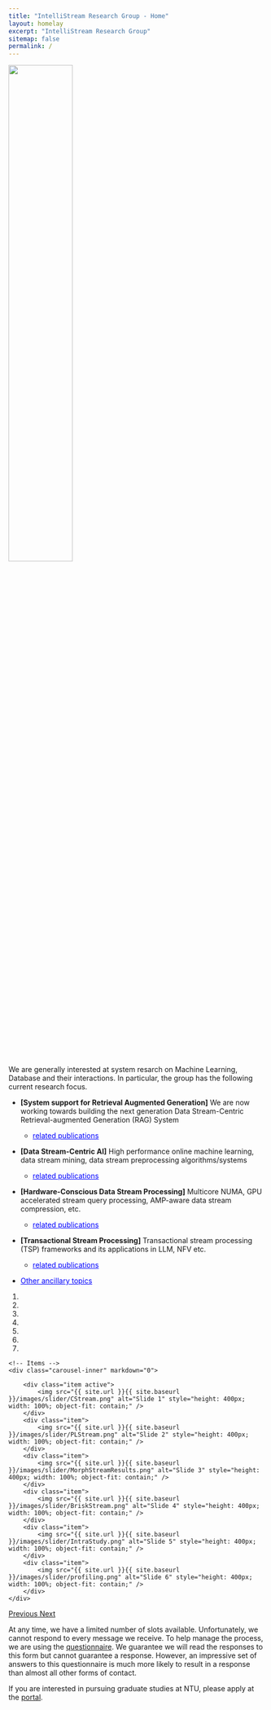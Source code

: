 ```yaml
---
title: "IntelliStream Research Group - Home"
layout: homelay
excerpt: "IntelliStream Research Group"
sitemap: false
permalink: /
---
```

<img src="{{ site.url }}{{ site.baseurl }}/images/teampic/team.jpg" width="50%" style="float: center" />

<script>
  function toggleVisibility(id) {
    var x = document.getElementById(id);
    if (x.style.display === "none") {
      x.style.display = "block";
    } else {
      x.style.display = "none";
    }
  }
</script>

We are generally interested at system resarch on Machine Learning, Database and their interactions. In particular, the group has the following current research focus. 

- <b>[System support for Retrieval Augmented Generation]</b> We are now working towards building the next generation Data Stream-Centric Retrieval-augmented Generation (RAG) System

	- <span onclick="toggleVisibility('RAG')" style="cursor: pointer; color: blue; text-decoration: underline;">related publications</span>
	<div id="RAG" style="display:none;">
	  <ul>
		<li><a href="">visionary preprint</a> (preparing)</li>
	  </ul>
	</div>

- <b>[Data Stream-Centric AI]</b> High performance online machine learning, data stream mining, data stream preprocessing algorithms/systems 

	- <span onclick="toggleVisibility('DSAI')" style="cursor: pointer; color: blue; text-decoration: underline;">related publications</span>
	<div id="DSAI" style="display:none;">
	<ul>
	  <li><i>Data Stream Mining</i>:
		<ul>
		  <li><a href="https://dl.acm.org/doi/abs/10.1145/3589307">In-Depth Study of Data Stream Clustering (SIGMOD'23)</a></li>
		  <li><a href="https://arxiv.org/abs/2309.04799">Self-Optimizing Data Stream Clustering (arxiv'23<sup>a</sup>)</a></li>
		  <li><a href="https://dl.acm.org/doi/abs/10.5555/3489146.3489189">Progressive Trajectory Exploration (BigMM'19)</a></li>
		</ul>
	  </li>
	  <li><i>Online Machine Learning</i>:
		<ul>
		  <li><a href="https://intellistream.github.io/downloads/papers/sentistream_EMNLP.pdf">Co-Training-based Online Sentiment Analysis (EMNLP'23, <i>Main</i>)</a></li>
		  <li><a href="https://intellistream.github.io/downloads/papers/preprints/OCKL.pdf">Online Continual Knowledge Learning (arxiv'23<sup>b</sup>)</a></li>
		  <li><a href="https://arxiv.org/abs/2203.12368">Scalable Polarity Labelling (arxiv'22)</a></li>
		</ul>
	  </li>
	</ul>
	</div>

- <b>[Hardware-Conscious Data Stream Processing]</b> Multicore NUMA, GPU accelerated stream query processing, AMP-aware data stream compression, etc.

	- <span onclick="toggleVisibility('HWSP')" style="cursor: pointer; color: blue; text-decoration: underline;">related publications</span>
	<div id="HWSP" style="display:none;">
	<ul>
	  <li><i>Algorithms</i>:
		<ul>
		  <li><a href="https://ieeexplore.ieee.org/document/10184703">Stream Compression on AMP (ICDE'23<sup>a</sup>)</a></li>
		  <li><a href="https://ieeexplore.ieee.org/document/10184828">Scalable Streaming Join on Multicores (ICDE'23<sup>b</sup>)</a></li>
		  <li><a href="https://dl.acm.org/doi/abs/10.1145/3583678.3596885">HW-Conscious Stream Compression (DEBS'23)</a></li>
		  <li><a href="https://arxiv.org/pdf/2306.10228.pdf">HW-Conscious Stream Compression (arxiv'23)</a></li>
		  <li><a href="https://dl.acm.org/doi/10.1145/3448016.3452793">Empirical Study of Streaming Join on Multicores (SIGMOD'21)</a></li>
		</ul>
	  </li>
	  <li><i>Systems</i>:
		<ul>
		  <li><a href="https://doi.org/10.1109/TPDS.2021.3066407">Stream Processing on CPU-GPU (TPDS'21)</a></li>
		  <li><a href="https://dl.acm.org/doi/10.1145/3385658.3385662">Survey on HW-Conscious Stream Processing (SIGMOD Rec'20)</a></li>
		  <li><a href="https://dl.acm.org/doi/abs/10.5555/3489146.3489189">Stream Processing on CPU-GPU (USENIX ATC'20)</a></li>
		  <li><a href="https://dl.acm.org/doi/10.1145/3299869.3300067">NUMA-aware Stream Processing (SIGMOD'19)</a></li>
		  <li><a href="https://doi.org/10.1109/ICDE.2017.119">Profiling of Streaming System on Multicore (ICDE'17)</a></li>
		</ul>
	  </li>
	  <li><i>Non-Streaming Systems</i>:
		<ul>
		  <li><a href="https://dl.acm.org/doi/10.14778/2536274.2536319">APU Systems (VLDB'13, VLDB'14, MASCOTS'15, TPDS'17)</a></li>
		  <li><a href="https://ieeexplore.ieee.org/document/7425227">FPGA Systems (TPDS'16)</a></li>
		</ul>
	  </li>
	</ul>
	</div>	

- <b>[Transactional Stream Processing]</b> Transactional stream processing (TSP) frameworks and its applications in LLM, NFV etc. 

	- <span onclick="toggleVisibility('TSP')" style="cursor: pointer; color: blue; text-decoration: underline;">related publications</span>
	<div id="TSP" style="display:none;">
	<ul>
	  <li><i>TSP System</i>:
		<ul>
		  <li><a href="https://intellistream.github.io/downloads/papers/MorphStream_CR.pdf">Scalable TSP on Multicores (SIGMOD'23)</a></li>
		  <li><a href="https://rdcu.be/dncBQ">Survey on TSP (VLDBJ'23)</a></li>
		  <li><a href="https://arxiv.org/pdf/2307.12749.pdf">More Scalable TSP on Multicores (arxiv'23<sup>c</sup>)</a></li>
		  <li><a href="https://doi.org/10.1109/ICDE48307.2020.00136">Towards Scalable TSP on Multicores (ICDE'20)</a></li>
		</ul>
	  </li>
	  <li><i>Its Applications</i>:
		<ul>
		  <li><a href="https://arxiv.org/pdf/2307.10732.pdf">TSP for Network Function virtualization (NFV) (arxiv'23<sup>a</sup>)</a></li>
		  <li><a href="https://arxiv.org/pdf/2307.08225.pdf">TSP for Large Language Model (LLM) (arxiv'23<sup>b</sup>)</a></li>
		</ul>
	  </li>
	</ul>
	</div>

- <span onclick="toggleVisibility('ancillaryTopics')" style="cursor: pointer; color: blue; text-decoration: underline;">Other ancillary topics</span>
<div id="ancillaryTopics" style="display:none;">
  <ul>
    <li><a href="https://doi.org/10.1109/ICDE.2017.166">MQO in CEP</a> (ICDE'17)</li>
    <li><a href="https://intellistream.github.io/downloads/papers/CompressStreamDB.pdf">CompressDB</a> (ICDE'23)</li>
    <li><a href="https://www.ijcai.org/proceedings/2020/610">Parking Prediction</a> (IJCAI'20, TKDE'21, VLDBJ'22)</li>
    <li><a href="https://ieeexplore.ieee.org/document/7877153">Cloud Resource Mgmt</a> (SC'16)</li>
  </ul>
</div>

<div markdown="0" id="carousel" class="carousel slide" data-ride="carousel" data-interval="3000" data-pause="hover" >
    <!-- Menu -->
    <ol class="carousel-indicators">
        <li data-target="#carousel" data-slide-to="0" class="active"></li>
        <li data-target="#carousel" data-slide-to="1"></li>
        <li data-target="#carousel" data-slide-to="2"></li>
        <li data-target="#carousel" data-slide-to="3"></li>
        <li data-target="#carousel" data-slide-to="4"></li>
        <li data-target="#carousel" data-slide-to="5"></li>
        <li data-target="#carousel" data-slide-to="6"></li>
    </ol>

    <!-- Items -->
    <div class="carousel-inner" markdown="0">

        <div class="item active">
            <img src="{{ site.url }}{{ site.baseurl }}/images/slider/CStream.png" alt="Slide 1" style="height: 400px; width: 100%; object-fit: contain;" />
        </div>
        <div class="item">
            <img src="{{ site.url }}{{ site.baseurl }}/images/slider/PLStream.png" alt="Slide 2" style="height: 400px; width: 100%; object-fit: contain;" />
        </div>
        <div class="item">
            <img src="{{ site.url }}{{ site.baseurl }}/images/slider/MorphStreamResults.png" alt="Slide 3" style="height: 400px; width: 100%; object-fit: contain;" />
        </div>
        <div class="item">
            <img src="{{ site.url }}{{ site.baseurl }}/images/slider/BriskStream.png" alt="Slide 4" style="height: 400px; width: 100%; object-fit: contain;" />
        </div>
        <div class="item">
            <img src="{{ site.url }}{{ site.baseurl }}/images/slider/IntraStudy.png" alt="Slide 5" style="height: 400px; width: 100%; object-fit: contain;" />
        </div>
        <div class="item">
            <img src="{{ site.url }}{{ site.baseurl }}/images/slider/profiling.png" alt="Slide 6" style="height: 400px; width: 100%; object-fit: contain;" />
        </div>		
    </div>
  <a class="left carousel-control" href="#carousel" role="button" data-slide="prev">
    <span class="glyphicon glyphicon-chevron-left" aria-hidden="true"></span>
    <span class="sr-only">Previous</span>
  </a>
  <a class="right carousel-control" href="#carousel" role="button" data-slide="next">
    <span class="glyphicon glyphicon-chevron-right" aria-hidden="true"></span>
    <span class="sr-only">Next</span>
  </a>
</div>

At any time, we have a limited number of slots available. Unfortunately, we cannot respond to every message we receive. To help manage the process, we are using the <a href='https://forms.office.com/r/NrLZxYjrhg'>questionnaire</a>. We guarantee we will read the responses to this form but cannot guarantee a response. However, an impressive set of answers to this questionnaire is much more likely to result in a response than almost all other forms of contact. 

If you are interested in pursuing graduate studies at NTU, please apply at the <a href='https://venus.wis.ntu.edu.sg/GOAL/OnlineApplicationModule/frmOnlineApplication.ASPX'>portal</a>.